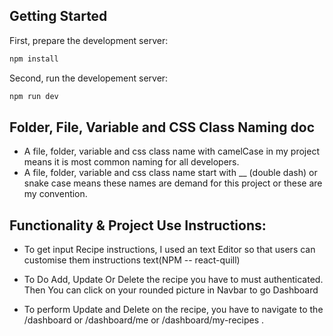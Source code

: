 ## Getting Started

First, prepare the development server:

```bash
npm install
```

Second, run the developement server:

```bash
npm run dev
```

## Folder, File, Variable and CSS Class Naming doc
* A file, folder, variable and css class name with camelCase in my project means it is most common naming for   all developers.
* A file, folder, variable and css class name start with __ (double dash) or snake case means these names are demand for this project or these are my convention.


## Functionality & Project Use Instructions:
* To get input Recipe instructions, I used an text Editor so that users can customise them instructions text(NPM -- react-quill)

* To Do Add, Update Or Delete the recipe you have to must authenticated. Then You can click on your rounded picture in Navbar to go Dashboard

* To perform Update and Delete on the recipe, you have to navigate to the /dashboard or /dashboard/me or /dashboard/my-recipes .
